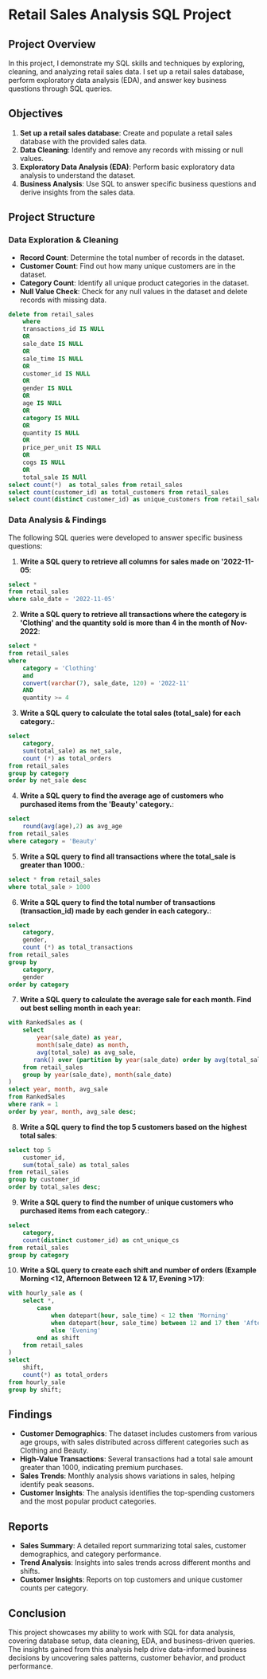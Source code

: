 # Retail Sales Analysis SQL Project

## Project Overview

In this project, I demonstrate my SQL skills and techniques by exploring, cleaning, and analyzing retail sales data. I set up a retail sales database, perform exploratory data analysis (EDA), and answer key business questions through SQL queries.

## Objectives

1. **Set up a retail sales database**: Create and populate a retail sales database with the provided sales data.
2. **Data Cleaning**: Identify and remove any records with missing or null values.
3. **Exploratory Data Analysis (EDA)**: Perform basic exploratory data analysis to understand the dataset.
4. **Business Analysis**: Use SQL to answer specific business questions and derive insights from the sales data.

## Project Structure

### Data Exploration & Cleaning

- **Record Count**: Determine the total number of records in the dataset.
- **Customer Count**: Find out how many unique customers are in the dataset.
- **Category Count**: Identify all unique product categories in the dataset.
- **Null Value Check**: Check for any null values in the dataset and delete records with missing data.

```sql
delete from retail_sales
	where 
	transactions_id IS NULL
	OR
	sale_date IS NULL
	OR
	sale_time IS NULL
	OR
	customer_id IS NULL
	OR
	gender IS NULL
	OR
	age IS NULL
	OR
	category IS NULL
	OR
	quantity IS NULL
	OR
	price_per_unit IS NULL
	OR
	cogs IS NULL
	OR
	total_sale IS NUll
select count(*)  as total_sales from retail_sales
select count(customer_id) as total_customers from retail_sales
select count(distinct customer_id) as unique_customers from retail_sales
```

### Data Analysis & Findings

The following SQL queries were developed to answer specific business questions:

1. **Write a SQL query to retrieve all columns for sales made on '2022-11-05**:
```sql
select *
from retail_sales
where sale_date = '2022-11-05'
```

2. **Write a SQL query to retrieve all transactions where the category is 'Clothing' and the quantity sold is more than 4 in the month of Nov-2022**:
```sql
select * 
from retail_sales
where
	category = 'Clothing'
	and
	convert(varchar(7), sale_date, 120) = '2022-11'
	AND
	quantity >= 4
```

3. **Write a SQL query to calculate the total sales (total_sale) for each category.**:
```sql
select
	category,
	sum(total_sale) as net_sale,
	count (*) as total_orders
from retail_sales
group by category
order by net_sale desc
```

4. **Write a SQL query to find the average age of customers who purchased items from the 'Beauty' category.**:
```sql
select 
	round(avg(age),2) as avg_age
from retail_sales
where category = 'Beauty'
```

5. **Write a SQL query to find all transactions where the total_sale is greater than 1000.**:
```sql
select * from retail_sales
where total_sale > 1000
```

6. **Write a SQL query to find the total number of transactions (transaction_id) made by each gender in each category.**:
```sql
select
	category,
	gender,
	count (*) as total_transactions
from retail_sales
group by
	category,
	gender
order by category
```

7. **Write a SQL query to calculate the average sale for each month. Find out best selling month in each year**:
```sql
with RankedSales as (
    select 
        year(sale_date) as year,
        month(sale_date) as month,
        avg(total_sale) as avg_sale,
       rank() over (partition by year(sale_date) order by avg(total_sale) desc) as rank
    from retail_sales
    group by year(sale_date), month(sale_date)
)
select year, month, avg_sale
from RankedSales
where rank = 1
order by year, month, avg_sale desc;
```

8. **Write a SQL query to find the top 5 customers based on the highest total sales**:
```sql
select top 5 
    customer_id,
    sum(total_sale) as total_sales
from retail_sales
group by customer_id
order by total_sales desc;
```

9. **Write a SQL query to find the number of unique customers who purchased items from each category.**:
```sql
select 
	category,
	count(distinct customer_id) as cnt_unique_cs
from retail_sales
group by category
```

10. **Write a SQL query to create each shift and number of orders (Example Morning <12, Afternoon Between 12 & 17, Evening >17)**:
```sql
with hourly_sale as (
    select *,
        case
            when datepart(hour, sale_time) < 12 then 'Morning'
            when datepart(hour, sale_time) between 12 and 17 then 'Afternoon'
            else 'Evening'
        end as shift
    from retail_sales
)
select 
    shift,
    count(*) as total_orders
from hourly_sale
group by shift;
```

## Findings

- **Customer Demographics**: The dataset includes customers from various age groups, with sales distributed across different categories such as Clothing and Beauty.
- **High-Value Transactions**: Several transactions had a total sale amount greater than 1000, indicating premium purchases.
- **Sales Trends**: Monthly analysis shows variations in sales, helping identify peak seasons.
- **Customer Insights**: The analysis identifies the top-spending customers and the most popular product categories.

## Reports

- **Sales Summary**: A detailed report summarizing total sales, customer demographics, and category performance.
- **Trend Analysis**: Insights into sales trends across different months and shifts.
- **Customer Insights**: Reports on top customers and unique customer counts per category.

## Conclusion

This project showcases my ability to work with SQL for data analysis, covering database setup, data cleaning, EDA, and business-driven queries. The insights gained from this analysis help drive data-informed business decisions by uncovering sales patterns, customer behavior, and product performance.
